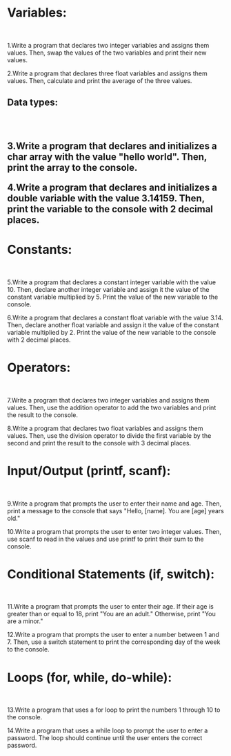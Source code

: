 <h1>Variables:</h1><br/>

1.Write a program that declares two integer variables and assigns them values. Then, swap the values of the two variables and print their new values.</br>

2.Write a program that declares three float variables and assigns them values. Then, calculate and print the average of the three values.</br>

<h2>Data types:<h2><br/>

3.Write a program that declares and initializes a char array with the value "hello world". Then, print the array to the console.</br>

4.Write a program that declares and initializes a double variable with the value 3.14159. Then, print the variable to the console with 2 decimal places.</br>

<h1>Constants:</h1></br>

5.Write a program that declares a constant integer variable with the value 10. Then, declare another integer variable and assign it the value of the constant variable multiplied by 5. Print the value of the new variable to the console.</br>

6.Write a program that declares a constant float variable with the value 3.14. Then, declare another float variable and assign it the value of the constant variable multiplied by 2. Print the value of the new variable to the console with 2 decimal places.</br>

<h1>Operators:</h1></br>

7.Write a program that declares two integer variables and assigns them values. Then, use the addition operator to add the two variables and print the result to the console.</br>

8.Write a program that declares two float variables and assigns them values. Then, use the division operator to divide the first variable by the second and print the result to the console with 3 decimal places.</br>

<h1>Input/Output (printf, scanf):</h1></br>

9.Write a program that prompts the user to enter their name and age. Then, print a message to the console that says "Hello, [name]. You are [age] years old."</br>

10.Write a program that prompts the user to enter two integer values. Then, use scanf to read in the values and use printf to print their sum to the console.</br>

<h1>Conditional Statements (if, switch):</h1></br>

11.Write a program that prompts the user to enter their age. If their age is greater than or equal to 18, print "You are an adult." Otherwise, print "You are a minor."</br>

12.Write a program that prompts the user to enter a number between 1 and 7. Then, use a switch statement to print the corresponding day of the week to the console.</br>

<h1>Loops (for, while, do-while):</h1></br>

13.Write a program that uses a for loop to print the numbers 1 through 10 to the console.</br>

14.Write a program that uses a while loop to prompt the user to enter a password. The loop should continue until the user enters the correct password.</br>
